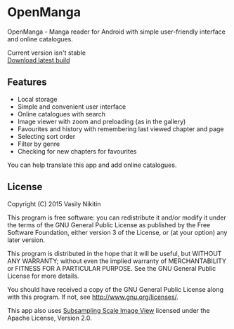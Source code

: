 # OpenManga

OpenManga - Manga reader for Android with simple user-friendly interface and online catalogues.

Current version isn't stable<br>
[Download latest build](https://github.com/nv95/OpenManga/blob/master/builds/openmanga-0.24-beta.apk?raw=true)

## Features
 - Local storage
 - Simple and convenient user interface
 - Online catalogues with search
 - Image viewer with zoom and preloading (as in the gallery)
 - Favourites and history with remembering last viewed chapter and page
 - Selecting sort order
 - Filter by genre
 - Checking for new chapters for favourites

You can help translate this app and add online catalogues.

## License

Copyright (C) 2015 Vasily Nikitin

This program is free software: you can redistribute it and/or modify it under the terms of the GNU General Public License as published by the Free Software Foundation, either version 3 of the License, or (at your option) any later version.

This program is distributed in the hope that it will be useful, but WITHOUT ANY WARRANTY; without even the implied warranty of MERCHANTABILITY or FITNESS FOR A PARTICULAR PURPOSE. See the GNU General Public License for more details.

You should have received a copy of the GNU General Public License along with this program. If not, see http://www.gnu.org/licenses/.



This app also uses [Subsampling Scale Image View](https://github.com/davemorrissey/subsampling-scale-image-view) licensed under the Apache License, Version 2.0.
